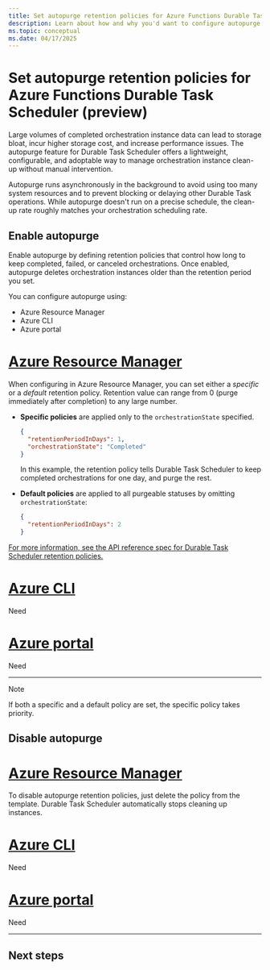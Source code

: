 ```yaml
---
title: Set autopurge retention policies for Azure Functions Durable Task Scheduler (preview)
description: Learn about how and why you'd want to configure autopurge retention policies for Durable Task Scheduler.
ms.topic: conceptual
ms.date: 04/17/2025
---
```


# Set autopurge retention policies for Azure Functions Durable Task Scheduler (preview)

Large volumes of completed orchestration instance data can lead to storage bloat, incur higher storage cost, and increase performance issues. The autopurge feature for Durable Task Scheduler offers a lightweight, configurable, and adoptable way to manage orchestration instance clean-up without manual intervention.

Autopurge runs asynchronously in the background to avoid using too many system resources and to prevent blocking or delaying other Durable Task operations. While autopurge doesn't run on a precise schedule, the clean-up rate roughly matches your orchestration scheduling rate.

## Enable autopurge

Enable autopurge by defining retention policies that control how long to keep completed, failed, or canceled orchestrations. Once enabled, autopurge deletes orchestration instances older than the retention period you set. 

You can configure autopurge using:

- Azure Resource Manager
- Azure CLI
- Azure portal

# [Azure Resource Manager](#tab/arm)  

When configuring in Azure Resource Manager, you can set either a *specific* or a *default* retention policy. Retention value can range from 0 (purge immediately after completion) to any large number.

- **Specific policies** are applied only to the `orchestrationState` specified. 

     ```json
     {
       "retentionPeriodInDays": 1,
       "orchestrationState": "Completed"
     }
     ```

     In this example, the retention policy tells Durable Task Scheduler to keep completed orchestrations for one day, and purge the rest. 

- **Default policies** are applied to all purgeable statuses by omitting `orchestrationState`:

     ```json
     {
       "retentionPeriodInDays": 2
     }
     ```

[For more information, see the API reference spec for Durable Task Scheduler retention policies.](/rest/api/durabletask/retention-policies/create-or-replace?view=rest-durabletask-2025-04-01-preview&preserve-view=true)

# [Azure CLI](#tab/cli)  
Need

# [Azure portal](#tab/portal)  
Need

---

> [!NOTE]
> If both a specific and a default policy are set, the specific policy takes priority.

## Disable autopurge

# [Azure Resource Manager](#tab/arm)  

To disable autopurge retention policies, just delete the policy from the template. Durable Task Scheduler automatically stops cleaning up instances.

# [Azure CLI](#tab/cli)  
Need

# [Azure portal](#tab/portal)  
Need

---



## Next steps
